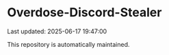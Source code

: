 # Overdose-Discord-Stealer

Last updated: 2025-06-17 19:47:00

This repository is automatically maintained.
